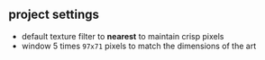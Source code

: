 ## project settings

- default texture filter to **nearest** to maintain crisp pixels
- window 5 times `97x71` pixels to match the dimensions of the art